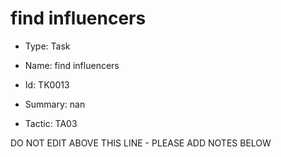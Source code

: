 # find influencers

* Type: Task

* Name: find influencers

* Id: TK0013

* Summary: nan

* Tactic: TA03

DO NOT EDIT ABOVE THIS LINE - PLEASE ADD NOTES BELOW